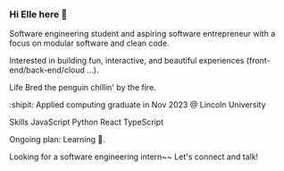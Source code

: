 ### Hi Elle here 👋

Software engineering student and aspiring software entrepreneur with
a focus on modular software and clean code.

Interested in building fun, interactive, and beautiful experiences
(front-end/back-end/cloud ...).

Life
Bred the penguin chillin' by the fire.

:shipit: Applied computing graduate in Nov 2023 @ Lincoln University

Skills
JavaScript Python React TypeScript

Ongoing plan: Learning 🦀.


Looking for a software engineering intern~~ Let's connect and talk!
